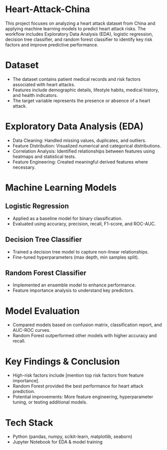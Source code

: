 # Heart-Attack-China
This project focuses on analyzing a heart attack dataset from China and applying machine learning models to predict heart attack risks. The workflow includes Exploratory Data Analysis (EDA), logistic regression, decision tree classifier, and random forest classifier to identify key risk factors and improve predictive performance.

# Dataset
- The dataset contains patient medical records and risk factors associated with heart attacks.
- Features include demographic details, lifestyle habits, medical history, and health indicators.
- The target variable represents the presence or absence of a heart attack.

# Exploratory Data Analysis (EDA)
- Data Cleaning: Handled missing values, duplicates, and outliers.
- Feature Distribution: Visualized numerical and categorical distributions.
- Correlation Analysis: Identified relationships between features using heatmaps and statistical tests.
- Feature Engineering: Created meaningful derived features where necessary.

# Machine Learning Models
## Logistic Regression
- Applied as a baseline model for binary classification.
- Evaluated using accuracy, precision, recall, F1-score, and ROC-AUC.

## Decision Tree Classifier
- Trained a decision tree model to capture non-linear relationships.
- Fine-tuned hyperparameters (max depth, min samples split).

## Random Forest Classifier
- Implemented an ensemble model to enhance performance.
- Feature importance analysis to understand key predictors.

# Model Evaluation
- Compared models based on confusion matrix, classification report, and AUC-ROC curves.
- Random Forest outperformed other models with higher accuracy and recall.

# Key Findings & Conclusion
- High-risk factors include [mention top risk factors from feature importance].
- Random Forest provided the best performance for heart attack prediction.
- Potential improvements: More feature engineering, hyperparameter tuning, or testing additional models.

# Tech Stack
- Python (pandas, numpy, scikit-learn, matplotlib, seaborn)
- Jupyter Notebook for EDA & model training
